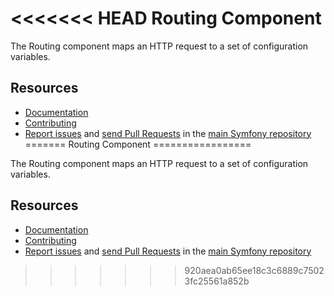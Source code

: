 <<<<<<< HEAD
Routing Component
=================

The Routing component maps an HTTP request to a set of configuration variables.

Resources
---------

  * [Documentation](https://symfony.com/doc/current/components/routing/index.html)
  * [Contributing](https://symfony.com/doc/current/contributing/index.html)
  * [Report issues](https://github.com/symfony/symfony/issues) and
    [send Pull Requests](https://github.com/symfony/symfony/pulls)
    in the [main Symfony repository](https://github.com/symfony/symfony)
=======
Routing Component
=================

The Routing component maps an HTTP request to a set of configuration variables.

Resources
---------

  * [Documentation](https://symfony.com/doc/current/components/routing/index.html)
  * [Contributing](https://symfony.com/doc/current/contributing/index.html)
  * [Report issues](https://github.com/symfony/symfony/issues) and
    [send Pull Requests](https://github.com/symfony/symfony/pulls)
    in the [main Symfony repository](https://github.com/symfony/symfony)
>>>>>>> 920aea0ab65ee18c3c6889c75023fc25561a852b
